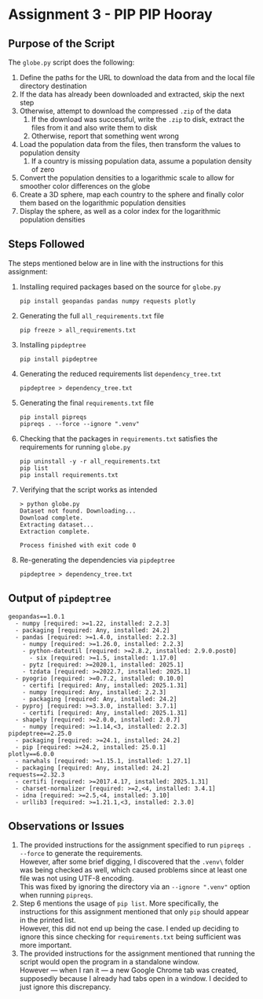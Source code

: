 # Assignment 3 - PIP PIP Hooray
## Purpose of the Script
The `globe.py` script does the following:
1. Define the paths for the URL to download the data from and the local file directory destination
2. If the data has already been downloaded and extracted, skip the next step
3. Otherwise, attempt to download the compressed `.zip` of the data
   1. If the download was successful, write the `.zip` to disk, extract the files from it and also write them to disk
   2. Otherwise, report that something went wrong
4. Load the population data from the files, then transform the values to population density
   1. If a country is missing population data, assume a population density of zero
5. Convert the population densities to a logarithmic scale to allow for smoother color differences on the globe
6. Create a 3D sphere, map each country to the sphere and finally color them based on the logarithmic population densities
7. Display the sphere, as well as a color index for the logarithmic population densities

## Steps Followed
The steps mentioned below are in line with the instructions for this assignment:
1. Installing required packages based on the source for `globe.py`
    ```commandline
    pip install geopandas pandas numpy requests plotly
    ```
2. Generating the full `all_requirements.txt` file
    ```commandline
    pip freeze > all_requirements.txt
    ```
3. Installing `pipdeptree`
    ```commandline
    pip install pipdeptree
    ```
4. Generating the reduced requirements list `dependency_tree.txt`
    ```commandline
    pipdeptree > dependency_tree.txt
    ```
5. Generating the final `requirements.txt` file
   ```commandline
   pip install pipreqs
   pipreqs . --force --ignore ".venv"
   ```
6. Checking that the packages in `requirements.txt` satisfies the requirements for running `globe.py`
   ```commandline
   pip uninstall -y -r all_requirements.txt
   pip list
   pip install requirements.txt
   ```
7. Verifying that the script works as intended
   ```commandline
   > python globe.py
   Dataset not found. Downloading...
   Download complete.
   Extracting dataset...
   Extraction complete.
   
   Process finished with exit code 0
   ```
8. Re-generating the dependencies via `pipdeptree`
   ```commandline
   pipdeptree > dependency_tree.txt
   ```

## Output of `pipdeptree`
```
geopandas==1.0.1
  - numpy [required: >=1.22, installed: 2.2.3]
  - packaging [required: Any, installed: 24.2]
  - pandas [required: >=1.4.0, installed: 2.2.3]
    - numpy [required: >=1.26.0, installed: 2.2.3]
    - python-dateutil [required: >=2.8.2, installed: 2.9.0.post0]
      - six [required: >=1.5, installed: 1.17.0]
    - pytz [required: >=2020.1, installed: 2025.1]
    - tzdata [required: >=2022.7, installed: 2025.1]
  - pyogrio [required: >=0.7.2, installed: 0.10.0]
    - certifi [required: Any, installed: 2025.1.31]
    - numpy [required: Any, installed: 2.2.3]
    - packaging [required: Any, installed: 24.2]
  - pyproj [required: >=3.3.0, installed: 3.7.1]
    - certifi [required: Any, installed: 2025.1.31]
  - shapely [required: >=2.0.0, installed: 2.0.7]
    - numpy [required: >=1.14,<3, installed: 2.2.3]
pipdeptree==2.25.0
  - packaging [required: >=24.1, installed: 24.2]
  - pip [required: >=24.2, installed: 25.0.1]
plotly==6.0.0
  - narwhals [required: >=1.15.1, installed: 1.27.1]
  - packaging [required: Any, installed: 24.2]
requests==2.32.3
  - certifi [required: >=2017.4.17, installed: 2025.1.31]
  - charset-normalizer [required: >=2,<4, installed: 3.4.1]
  - idna [required: >=2.5,<4, installed: 3.10]
  - urllib3 [required: >=1.21.1,<3, installed: 2.3.0]
```

## Observations or Issues
1. The provided instructions for the assignment specified to run `pipreqs . --force` to generate the requirements.  
   However, after some brief digging, I discovered that the `.venv\` folder was being checked as well, which caused problems since at least one file was not using UTF-8 encoding.   
   This was fixed by ignoring the directory via an `--ignore ".venv"` option when running `pipreqs`.
2. Step 6 mentions the usage of `pip list`.  More specifically, the instructions for this assignment mentioned that only `pip` should appear in the printed list.  
   However, this did not end up being the case.  I ended up deciding to ignore this since checking for `requirements.txt` being sufficient was more important.
3. The provided instructions for the assignment mentioned that running the script would open the program in a standalone window.  
   However — when I ran it — a new Google Chrome tab was created, supposedly because I already had tabs open in a window.  I decided to just ignore this discrepancy.